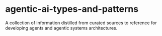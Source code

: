 # agentic-ai-types-and-patterns
A collection of information distilled from curated sources to reference for developing agents and agentic systems architectures.
